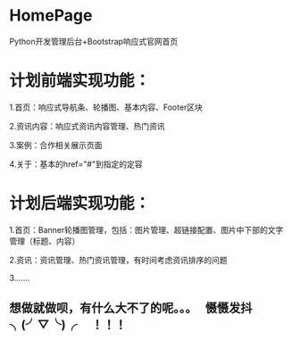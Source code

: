 # HomePage


Python开发管理后台+Bootstrap响应式官网首页


# 计划前端实现功能：

1.首页：响应式导航条、轮播图、基本内容、Footer区块

2.资讯内容：响应式资讯内容管理、热门资讯

3.案例：合作相关展示页面

4.关于：基本的href="#"到指定的定容


# 计划后端实现功能：

1.首页：Banner轮播图管理，包括：图片管理、超链接配置、图片中下部的文字管理（标题、内容）

2.资讯：资讯管理、热门资讯管理，有时间考虑资讯排序的问题


3.......



## 想做就做呗，有什么大不了的呢。。。   慑慑发抖        ╮(╯▽╰)╭     ！！！

